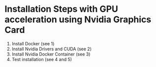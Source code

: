 # Installation Steps with GPU acceleration using Nvidia Graphics Card
1. Install Docker (see 1)
2. Install Nvidia Drivers and CUDA (see 2)
3. Install Nvidia Docker Container (see 3)
4. Test installation (see 4 and 5)

